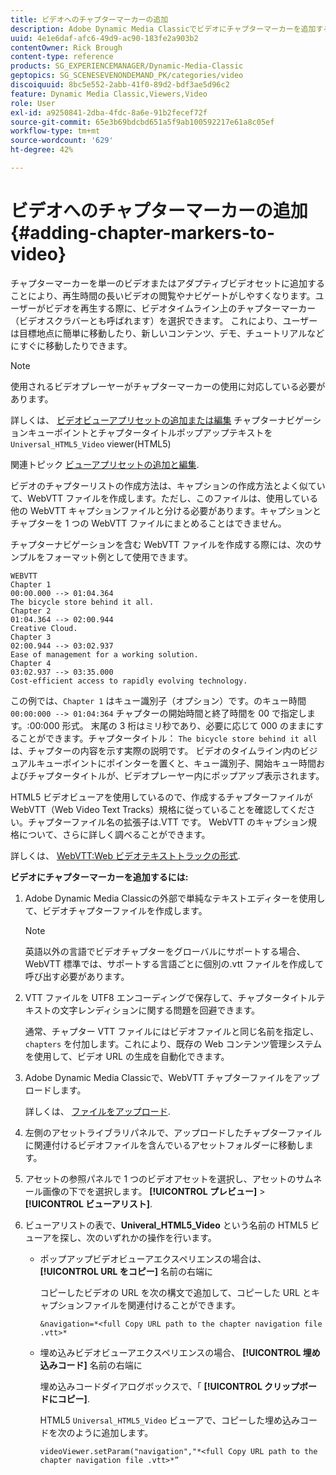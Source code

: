 ```yaml
---
title: ビデオへのチャプターマーカーの追加
description: Adobe Dynamic Media Classicでビデオにチャプターマーカーを追加する方法を説明します。
uuid: 4e1e6daf-afc6-49d9-ac90-183fe2a903b2
contentOwner: Rick Brough
content-type: reference
products: SG_EXPERIENCEMANAGER/Dynamic-Media-Classic
geptopics: SG_SCENESEVENONDEMAND_PK/categories/video
discoiquuid: 8bc5e552-2abb-41f0-89d2-bdf3ae5d96c2
feature: Dynamic Media Classic,Viewers,Video
role: User
exl-id: a9250841-2dba-4fdc-8a6e-91b2fecef72f
source-git-commit: 65e3b69bdcbd651a5f9ab100592217e61a8c05ef
workflow-type: tm+mt
source-wordcount: '629'
ht-degree: 42%

---
```


# ビデオへのチャプターマーカーの追加 {#adding-chapter-markers-to-video}

チャプターマーカーを単一のビデオまたはアダプティブビデオセットに追加することにより、再生時間の長いビデオの閲覧やナビゲートがしやすくなります。ユーザーがビデオを再生する際に、ビデオタイムライン上のチャプターマーカー（ビデオスクラバーとも呼ばれます）を選択できます。 これにより、ユーザーは目標地点に簡単に移動したり、新しいコンテンツ、デモ、チュートリアルなどにすぐに移動したりできます。

>[!NOTE]
>
>使用されるビデオプレーヤーがチャプターマーカーの使用に対応している必要があります。

詳しくは、 [ビデオビューアプリセットの追加または編集](previewing-videos-video-viewer.md#adding_or_editing_a_video_viewer_preset) チャプターナビゲーションキューポイントとチャプタータイトルポップアップテキストを `Universal_HTML5_Video` viewer(HTML5)

関連トピック [ビューアプリセットの追加と編集](application-setup.md#adding_and_editing_viewer_presets).

ビデオのチャプターリストの作成方法は、キャプションの作成方法とよく似ていて、WebVTT ファイルを作成します。ただし、このファイルは、使用している他の WebVTT キャプションファイルと分ける必要があります。キャプションとチャプターを 1 つの WebVTT ファイルにまとめることはできません。

チャプターナビゲーションを含む WebVTT ファイルを作成する際には、次のサンプルをフォーマット例として使用できます。

```as3
WEBVTT 
Chapter 1 
00:00.000 --> 01:04.364 
The bicycle store behind it all. 
Chapter 2 
01:04.364 --> 02:00.944 
Creative Cloud. 
Chapter 3 
02:00.944 --> 03:02.937 
Ease of management for a working solution. 
Chapter 4 
03:02.937 --> 03:35.000 
Cost-efficient access to rapidly evolving technology.
```

この例では、`Chapter 1` はキュー識別子（オプション）です。のキュー時間 `00:00:000 --> 01:04:364` チャプターの開始時間と終了時間を 00 で指定します。:00:000 形式。 末尾の 3 桁はミリ秒であり、必要に応じて 000 のままにすることができます。チャプタータイトル： `The bicycle store behind it all` は、チャプターの内容を示す実際の説明です。 ビデオのタイムライン内のビジュアルキューポイントにポインターを置くと、キュー識別子、開始キュー時間およびチャプタータイトルが、ビデオプレーヤー内にポップアップ表示されます。

HTML5 ビデオビューアを使用しているので、作成するチャプターファイルが WebVTT（Web Video Text Tracks）規格に従っていることを確認してください。チャプターファイル名の拡張子は.VTT です。 WebVTT のキャプション規格について、さらに詳しく調べることができます。

詳しくは、 [WebVTT:Web ビデオテキストトラックの形式](https://w3c.github.io/webvtt/).

**ビデオにチャプターマーカーを追加するには:**

1. Adobe Dynamic Media Classicの外部で単純なテキストエディターを使用して、ビデオチャプターファイルを作成します。

   >[!NOTE]
   >
   >英語以外の言語でビデオチャプターをグローバルにサポートする場合、WebVTT 標準では、サポートする言語ごとに個別の.vtt ファイルを作成して呼び出す必要があります。

1. VTT ファイルを UTF8 エンコーディングで保存して、チャプタータイトルテキストの文字レンディションに関する問題を回避できます。

   通常、チャプター VTT ファイルにはビデオファイルと同じ名前を指定し、`chapters` を付加します。これにより、既存の Web コンテンツ管理システムを使用して、ビデオ URL の生成を自動化できます。

1. Adobe Dynamic Media Classicで、WebVTT チャプターファイルをアップロードします。

   詳しくは、 [ファイルをアップロード](uploading-files.md#uploading_files).

1. 左側のアセットライブラリパネルで、アップロードしたチャプターファイルに関連付けるビデオファイルを含んでいるアセットフォルダーに移動します。
1. アセットの参照パネルで 1 つのビデオアセットを選択し、アセットのサムネール画像の下でを選択します。 **[!UICONTROL プレビュー]** > **[!UICONTROL ビューアリスト]**.
1. ビューアリストの表で、**Univeral_HTML5_Video** という名前の HTML5 ビューアを探し、次のいずれかの操作を行います。

   * ポップアップビデオビューアエクスペリエンスの場合は、 **[!UICONTROL URL をコピー]** 名前の右端に

      コピーしたビデオの URL を次の構文で追加して、コピーした URL とキャプションファイルを関連付けることができます。

      `&navigation=*<full Copy URL path to the chapter navigation file .vtt>*`

   * 埋め込みビデオビューアエクスペリエンスの場合、 **[!UICONTROL 埋め込みコード]** 名前の右端に

      埋め込みコードダイアログボックスで、「 **[!UICONTROL クリップボードにコピー]**.

      HTML5 `Universal_HTML5_Video` ビューアで、コピーした埋め込みコードを次のように追加します。

      `videoViewer.setParam("navigation","*<full Copy URL path to the chapter navigation file .vtt>*”`
